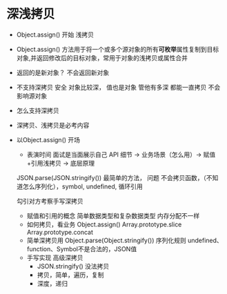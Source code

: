 # 深浅拷贝
- Object.assign() 开始
    浅拷贝

- Object.assign() 方法用于将一个或多个源对象的所有**可枚举**属性复制到目标对象,并返回修改后的目标对象，常用于对象的浅拷贝或属性合并
- 返回的是新对象？
    不会返回新对象
- 不支持深拷贝
    安全 对象比较深， 值也是对象 管他有多深 都能一直拷贝 不会影响源对象
- 怎么支持深拷贝
- 深拷贝、浅拷贝是必考内容
- 以Object.assign() 开场
    - 表演时间  面试是当面展示自己
    API 细节 -> 业务场景（怎么用）-> 赋值+引用浅拷贝 -> 底层原理

    JSON.parse(JSON.stringify()) 最简单的方法， 问题
    不会拷贝函数，（不知道怎么序列化），symbol, undefined, 循环引用

    勾引对方考察手写深拷贝
    - 赋值和引用的概念
        简单数据类型和复杂数据类型 内存分配不一样
    - 如何拷贝，看业务
        Object.assign()
        Array.prototype.slice
        Array.prototype.concat
    - 简单深拷贝用 Object.parse(Object.stringify()) 序列化规则
        undefined、function、Symbol不是合法的，JSON值
    - 手写实现 高级深拷贝
        - JSON.stringify() 没法拷贝
        - 拷贝，简单，遍历，复制
        - 深度，递归


